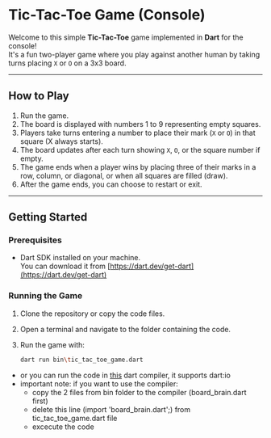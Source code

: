 # Tic-Tac-Toe Game (Console)

Welcome to this simple **Tic-Tac-Toe** game implemented in **Dart** for the console!  
It's a fun two-player game where you play against another human by taking turns placing `X` or `O` on a 3x3 board.

---


## How to Play

1. Run the game.
2. The board is displayed with numbers 1 to 9 representing empty squares.
3. Players take turns entering a number to place their mark (`X` or `O`) in that square (X always starts).
4. The board updates after each turn showing `X`, `O`, or the square number if empty.
5. The game ends when a player wins by placing three of their marks in a row, column, or diagonal, or when all squares are filled (draw).
6. After the game ends, you can choose to restart or exit.

---

## Getting Started

### Prerequisites

- Dart SDK installed on your machine.  
  You can download it from [https://dart.dev/get-dart](https://dart.dev/get-dart)
  
### Running the Game

1. Clone the repository or copy the code files.
2. Open a terminal and navigate to the folder containing the code.
3. Run the game with:

   ```bash
   dart run bin\tic_tac_toe_game.dart

- or you can run the code in [this](https://www.tutorialspoint.com/execute_dart_online.php) dart compiler, it supports dart:io
- important note: if you want to use the compiler:
  - copy the 2 files from bin folder to the compiler (board_brain.dart first)
  - delete this line (import 'board_brain.dart';) from tic_tac_toe_game.dart file
  - excecute the code
